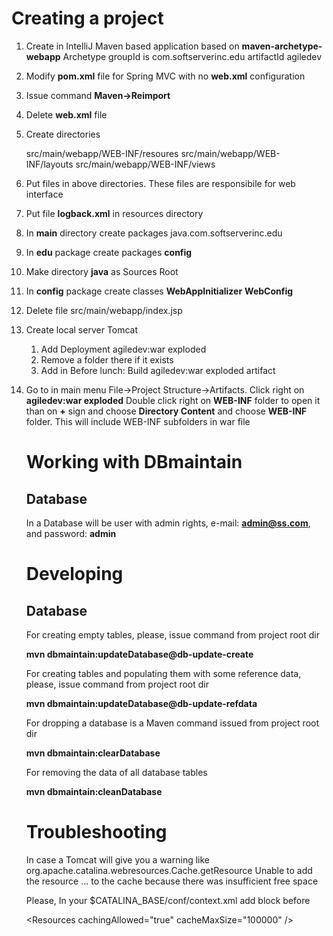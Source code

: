 # Creating a project

1. Create in IntelliJ Maven based application based on **maven-archetype-webapp**  Archetype
 groupId is com.softserverinc.edu
 artifactId  agiledev

1. Modify **pom.xml** file for Spring MVC with no **web.xml** configuration

1. Issue command **Maven->Reimport**

1. Delete **web.xml** file

1. Create directories

      src/main/webapp/WEB-INF/resoures
      src/main/webapp/WEB-INF/layouts
      src/main/webapp/WEB-INF/views

1. Put files in above directories. These files are responsibile for web interface

1. Put file **logback.xml** in resources directory

1. In **main** directory create packages  java.com.softserverinc.edu

1. In **edu** package create packages
      **config**

1. Make directory **java**  as Sources Root

1. In **config** package create classes
     **WebAppInitializer**
     **WebConfig**
     
1. Delete file src/main/webapp/index.jsp

1. Create local server Tomcat
    1. Add Deployment agiledev:war exploded
	1. Remove a folder there if it exists
	1. Add in Before lunch: Build agiledev:war exploded artifact

1. Go to in main menu  File->Project Structure->Artifacts.
   Click right on **agiledev:war exploded**
   Double click right on **WEB-INF** folder to open it than on **+** sign and choose **Directory Content** and choose **WEB-INF** folder. This will include WEB-INF subfolders in war file
   
   # Working with DBmaintain
   
   ## Database
   
   In a Database will be user with admin rights, e-mail:  **admin@ss.com**, and password:  **admin**
   
   
   # Developing
   
   ## Database
   
   For creating empty tables, please, issue command from project root dir
   
   **mvn dbmaintain:updateDatabase@db-update-create**
   
   For creating tables and populating them with some reference data, please, issue command from project root dir
   
   **mvn dbmaintain:updateDatabase@db-update-refdata**
   
   For dropping a database is a Maven command issued from project root dir
   
   **mvn dbmaintain:clearDatabase**
   
   For removing the data of all database tables
   
   **mvn dbmaintain:cleanDatabase**
   
   
   # Troubleshooting
   
   In case a Tomcat will give you a warning like org.apache.catalina.webresources.Cache.getResource Unable to add the resource ... to the cache because there was insufficient free space
   
   Please, In your $CATALINA_BASE/conf/context.xml add block before </Context>
   
   &lt;Resources cachingAllowed="true" cacheMaxSize="100000" /&gt;